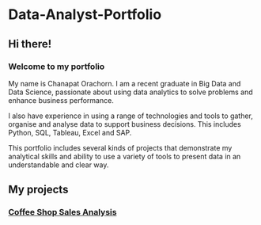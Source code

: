 # Data-Analyst-Portfolio
## Hi there!
### Welcome to my portfolio
My name is Chanapat Orachorn. I am a recent graduate in Big Data and Data Science, passionate about using data analytics to solve problems and enhance business performance.

I also have experience in using a range of technologies and tools to gather, organise and analyse data to support business decisions. This includes Python, SQL, Tableau, Excel and SAP.

This portfolio includes several kinds of projects that demonstrate my analytical skills and ability to use a variety of tools to present data in an understandable and clear way.

## My projects
### [Coffee Shop Sales Analysis](https://github.com/Chanapato/Data-Analyst-Portfolio/tree/main/SQL/Coffee%20Shop%20Sales%20Analysis)
